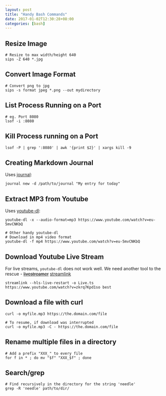 ```yaml
---
layout: post
title: "Handy Bash Commands"
date: 2017-01-02T12:30:28+08:00
categories: [bash]
---
```


## Resize Image

    # Resize to max width/height 640
    sips -Z 640 *.jpg

## Convert Image Format

    # Convert png to jpg
    sips -s format jpeg *.png --out mydirectory

## List Process Running on a Port

    # eg. Port 8080
    lsof -i :8080

## Kill Process running on a Port

    lsof -P | grep ':8080' | awk '{print $2}' | xargs kill -9

## Creating Markdown Journal

Uses [journal](https://github.com/samwize/journal/):

    journal new -d /path/to/journal "My entry for today"

## Extract MP3 from Youtube

Uses [youtube-dl](https://rg3.github.io/youtube-dl/):

    youtube-dl -x --audio-format=mp3 https://www.youtube.com/watch?v=eu-5mvCNKbQ

    # Other handy youtube-dl
    # Download in mp4 video format
    youtube-dl -f mp4 https://www.youtube.com/watch?v=eu-5mvCNKbQ

## Download Youtube Live Stream

For live streams, `youtube-dl` does not work well. We need another tool to the rescue - ~~[livestreamer](https://github.com/chrippa/livestreamer/)~~ [streamlink](https://github.com/streamlink/streamlink)

    streamlink --hls-live-restart -o Live.ts https://www.youtube.com/watch?v=zkrq7Kpd1so best

## Download a file with curl

    curl -o myfile.mp3 https://the.domain.com/file

    # To resume, if download was interrupted
    curl -o myfile.mp3 -C - https://the.domain.com/file

## Rename multiple files in a directory

    # Add a prefix "XXX_" to every file
    for f in * ; do mv "$f" "XXX_$f" ; done

## Search/grep

    # Find recursively in the directory for the string 'needle'
    grep -R 'needle' path/to/dir/
